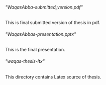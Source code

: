 ###### "WaqasAbba-submitted_version.pdf" 
This is final submitted version of thesis in pdf.
###### "WaqasAbbas-presentation.pptx"
This is the final presentation.
###### "waqas-thesis-ltx" 
This directory contains Latex source of thesis.

